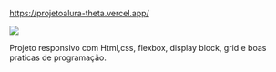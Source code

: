 https://projetoalura-theta.vercel.app/

<img src="https://imgur.com/nKUf7MK.png"/>

Projeto responsivo com Html,css, flexbox, display block, grid e boas praticas de programação.
